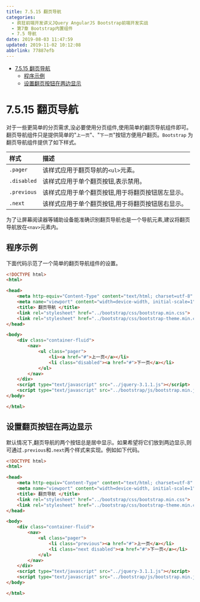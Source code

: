 ```yaml
---
title: 7.5.15 翻页导航
categories: 
  - 疯狂前端开发讲义JQuery AngularJS Bootstrap前端开发实战
  - 第7章 Bootstrap内置组件
  - 7.5 导航
date: 2019-08-03 11:47:59
updated: 2019-11-02 10:12:08
abbrlink: 77887efb
---
```

<div id='my_toc'>

- [7.5.15 翻页导航](/JavaReadingNotes/77887efb/#7-5-15-翻页导航)
    - [程序示例](/JavaReadingNotes/77887efb/#程序示例)
    - [设置翻页按钮在两边显示](/JavaReadingNotes/77887efb/#设置翻页按钮在两边显示)

</div>
<!--more-->
<script>if (navigator.platform.toLowerCase() == 'win32'){document.getElementById('my_toc').style.display = 'none';}</script>

<!--end-->
<!--SSTStart-->
# 7.5.15 翻页导航 #
对于一些更简单的分页需求,没必要使用分页组件,使用简单的翻页导航组件即可。翻页导航组件只是提供简单的"`上一页`"、"`下一页`"按钮方便用户翻页。`Bootstrap` 为翻页导航组件提供了如下样式。

|样式|描述|
|:---|:---|
|`.pager`|该样式应用于翻页导航的`<ul>`元素。|
|`.disabled`|该样式应用于单个翻页按钮,表示禁用。|
|`.previous`|该样式应用于单个翻页按钮,用于将翻页按钮居左显示。|
|`.next`|该样式应用于单个翻页按钮,用于将翻页按钮居右显示。|

为了让屏幕阅读器等辅助设备能准确识别翻页导航也是一个导航元素,建议将翻页导航放在`<nav>`元素内。
<!--SSTStop-->

## 程序示例 ##
下面代码示范了一个简单的翻页导航组件的设置。
```html
<!DOCTYPE html>
<html>

<head>
    <meta http-equiv="Content-Type" content="text/html; charset=utf-8" />
    <meta name="viewport" content="width=device-width, initial-scale=1">
    <title> 翻页导航 </title>
    <link rel="stylesheet" href="../bootstrap/css/bootstrap.min.css">
    <link rel="stylesheet" href="../bootstrap/css/bootstrap-theme.min.css">
</head>

<body>
    <div class="container-fluid">
        <nav>
            <ul class="pager">
                <li><a href="#">上一页</a></li>
                <li class="disabled"><a href="#">下一页</a></li>
            </ul>
        </nav>
    </div>
    <script type="text/javascript" src="../jquery-3.1.1.js"></script>
    <script type="text/javascript" src="../bootstrap/js/bootstrap.min.js"></script>
</body>

</html>
```
<!--SSTStart-->
## 设置翻页按钮在两边显示 ##
默认情况下,翻页导航的两个按钮总是居中显示。如果希望将它们放到两边显示,则可通过`.previous`和`.next`两个样式来实现。例如如下代码。
<!--SSTStop-->
```html
<!DOCTYPE html>
<html>

<head>
    <meta http-equiv="Content-Type" content="text/html; charset=utf-8" />
    <meta name="viewport" content="width=device-width, initial-scale=1">
    <title> 翻页导航 </title>
    <link rel="stylesheet" href="../bootstrap/css/bootstrap.min.css">
    <link rel="stylesheet" href="../bootstrap/css/bootstrap-theme.min.css">
</head>

<body>
    <div class="container-fluid">
        <nav>
            <ul class="pager">
                <li class="previous"><a href="#">上一页</a></li>
                <li class="next disabled"><a href="#">下一页</a></li>
            </ul>
        </nav>
    </div>
    <script type="text/javascript" src="../jquery-3.1.1.js"></script>
    <script type="text/javascript" src="../bootstrap/js/bootstrap.min.js"></script>
</body>

</html>
```


